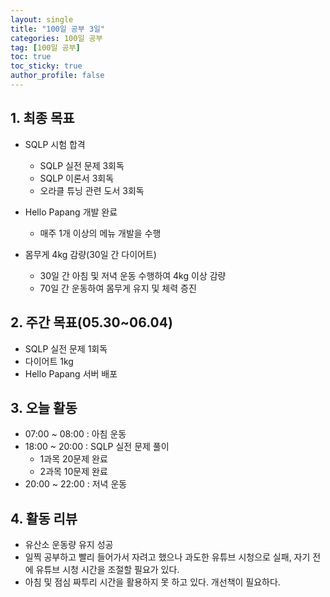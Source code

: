 ```yaml
---
layout: single
title: "100일 공부 3일"
categories: 100일 공부
tag: [100일 공부]
toc: true
toc_sticky: true
author_profile: false
---
```


## 1. 최종 목표

* SQLP 시험 합격
  * SQLP 실전 문제 3회독
  * SQLP 이론서 3회독
  * 오라클 튜닝 관련 도서 3회독
* Hello Papang 개발 완료
  * 매주 1개 이상의 메뉴 개발을 수행

* 몸무게 4kg 감량(30일 간 다이어트)
  * 30일 간 아침 및 저녁 운동 수행하여 4kg 이상 감량
  * 70일 간 운동하여 몸무게 유지 및 체력 증진



##  2. 주간 목표(05.30~06.04)

* SQLP 실전 문제 1회독
* 다이어트 1kg
* Hello Papang 서버 배포



## 3. 오늘 활동

* 07:00 ~ 08:00 : 아침 운동
* 18:00 ~ 20:00 : SQLP 실전 문제 풀이
  * 1과목 20문제 완료
  * 2과목 10문제 완료
* 20:00 ~ 22:00 : 저녁 운동



## 4. 활동 리뷰

* 유산소 운동량 유지 성공
* 일찍 공부하고 빨리 들어가서 자려고 했으나 과도한 유튜브 시청으로 실패, 자기 전에 유튜브 시청 시간을 조절할 필요가 있다.
* 아침 및 점심 짜투리 시간을 활용하지 못 하고 있다. 개선책이 필요하다.

